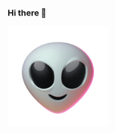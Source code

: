 ### Hi there 👋
<img src="https://github.com/GlazeDonuts/GlazeDonuts/blob/master/resources/alien.gif" style="width:200px;"/>
<!--
**GlazeDonuts/GlazeDonuts** is a ✨ _special_ ✨ repository because its `README.md` (this file) appears on your GitHub profile.

Here are some ideas to get you started:

- 🔭 I’m currently working on ...
- 🌱 I’m currently learning ...
- 👯 I’m looking to collaborate on ...
- 🤔 I’m looking for help with ...
- 💬 Ask me about ...
- 📫 How to reach me: ...
- 😄 Pronouns: ...
- ⚡ Fun fact: ...
-->

---
![Khurshed's GitHub Stats](https://github-readme-stats.vercel.app/api?username=GlazeDonuts&show_icons=true&theme=algolia&count_private=True&title_color=89cff0)
